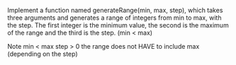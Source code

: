 Implement a function named generateRange(min, max, step), which takes three arguments and generates a range of integers from min to max, with the step. The first integer is the minimum value, the second is the maximum of the range and the third is the step. (min < max)

Note
min < max
step > 0
the range does not HAVE to include max (depending on the step)
